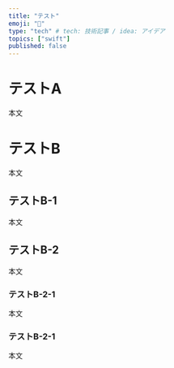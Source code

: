```yaml
---
title: "テスト"
emoji: "📑"
type: "tech" # tech: 技術記事 / idea: アイデア
topics: ["swift"]
published: false
---
```


# テストA

本文

# テストB

本文

## テストB-1

本文

## テストB-2

本文

### テストB-2-1

本文

### テストB-2-1

本文
